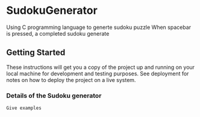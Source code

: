 # SudokuGenerator

Using C programming language to generte sudoku puzzle
When spacebar is pressed, a completed sudoku generate 

## Getting Started

These instructions will get you a copy of the project up and running on your local machine for development and testing purposes. See deployment for notes on how to deploy the project on a live system.

### Details of the Sudoku generator

```
Give examples
